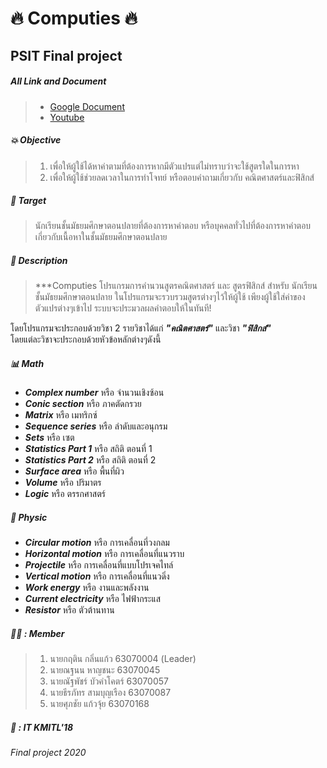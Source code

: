 # :fire: Computies :fire:
## PSIT Final project
##### All Link and Document
> - [Google Document](https://docs.google.com/document/d/1X8kYAX5oK_Ore2yMhBqJ1PykURkrvumlSUmCc2Mp1ok/edit?usp=sharing)
> - [Youtube](https://docs.google.com/document/d/1X8kYAX5oK_Ore2yMhBqJ1PykURkrvumlSUmCc2Mp1ok/edit?usp=sharing)
##### :boom: ***Objective***
> 1. เพื่อให้ผู้ใช้ได้หาค่าตามที่ต้องการหากมีตัวแปรแต่ไม่ทราบว่าจะใช้สูตรใดในการหา<br>
> 2. เพื่อให้ผู้ใช้ช่วยลดเวลาในการทำโจทย์ หรือตอบคำถามเกี่ยวกับ คณิตศาสตร์และฟิสิกส์ 


##### :key: ***Target***
> นักเรียนชั้นมัธยมศึกษาตอนปลายที่ต้องการหาคำตอบ หรือบุคคลทั่วไปที่ต้องการหาคำตอบเกี่ยวกับเนื้อหาในชั้นมัธยมศึกษาตอนปลาย

##### :file_folder: ***Description***
> ***Computies  โปรแกรมการคำนวนสูตรคณิตศาสตร์ และ สูตรฟิสิกส์ สำหรับ นักเรียนชั้นมัธยมศึกษาตอนปลาย ในโปรแกรมจะรวบรวมสูตรต่างๆไว้ให้ผู้ใช้ เพียงผู้ใช้ใส่ค่าของตัวแปรต่างๆเข้าไป ระบบจะประมวลผลคำตอบให้ในทันที! 

โดยโปรแกรมจะประกอบด้วยวิชา 2 รายวิชาได้แก่ ***"คณิตศาสตร์"*** และวิชา ***"ฟิสิกส์"*** <br>
โดยแต่ละวิชาจะประกอบด้วยหัวข้อหลักต่างๆดังนี้
##### :bar_chart: Math
- ***Complex number*** หรือ จำนวนเชิงซ้อน
- ***Conic section*** หรือ ภาคตัดกรวย
- ***Matrix*** หรือ เมทริกซ์
- ***Sequence series*** หรือ ลำดับและอนุกรม
- ***Sets*** หรือ เซต
- ***Statistics Part 1*** หรือ สถิติ ตอนที่ 1
- ***Statistics Part 2*** หรือ สถิติ ตอนที่ 2
- ***Surface area*** หรือ พื้นที่ผิว
- ***Volume*** หรือ ปริมาตร
- ***Logic*** หรือ ตรรกศาสตร์

##### :blue_car: Physic
- ***Circular motion*** หรือ การเคลื่อนที่วงกลม
- ***Horizontal motion*** หรือ การเคลื่อนที่แนวราบ
- ***Projectile*** หรือ การเคลื่อนที่แบบโปรเจคไทล์
- ***Vertical motion*** หรือ การเคลื่อนที่แนวดิ่ง
- ***Work energy*** หรือ งานและพลังงาน
- ***Current electricity*** หรือ ไฟฟ้ากระแส
- ***Resistor*** หรือ ตัวต้านทาน

##### :man_technologist: : ***Member***
> 1. นายกฤติน กลิ่นแก้ว 63070004 (Leader)
> 2. นายณฐนน หาญชนะ 63070045
> 3. นายณัฐพัชร์ บัวคำโคตร์ 63070057 
> 4. นายธีรภัทร สามบุญเรือง 63070087 
> 5. นายศุภชัย แก้วจุ้ย 63070168 
##### :busts_in_silhouette: : ***IT KMITL'18***
###### Final project 2020
